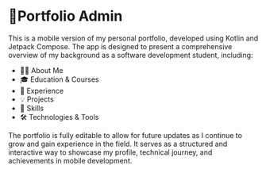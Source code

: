 #  📜️**Portfolio Admin** 

This is a mobile version of my personal portfolio, developed using Kotlin and Jetpack Compose. The app is designed to present a comprehensive overview of my background as a software development student, including:

- 🧑‍💼 About Me
- 🎓 Education & Courses
- 💼 Experience
- 💡 Projects
- 🧠 Skills
- 🛠️ Technologies & Tools

The portfolio is fully editable to allow for future updates as I continue to grow and gain experience in the field. It serves as a structured and interactive way to showcase my profile, technical journey, and achievements in mobile development.